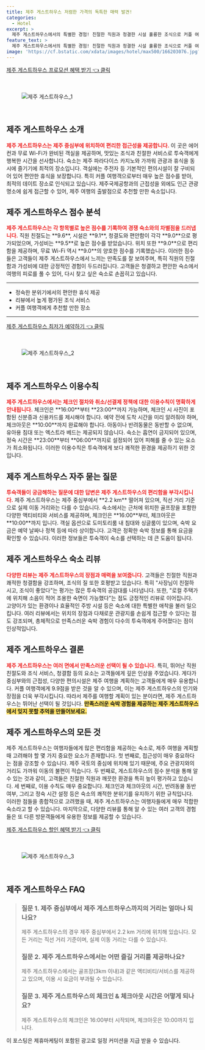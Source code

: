 ```yaml
---
title: 제주 게스트하우스 저렴한 가격의 독특한 매력 발견!
categories:
  - Hotel
excerpt: >
  제주 게스트하우스에서의 특별한 경험! 친절한 직원과 청결한 시설 훌륭한 조식으로 커플 여행객들 사이에서 큰 인기를 끌고 있습니다. 편안한 숙소에서 제주를 만끽해보세요!
feature_text: >
  제주 게스트하우스에서의 특별한 경험! 친절한 직원과 청결한 시설 훌륭한 조식으로 커플 여행객들 사이에서 큰 인기를 끌고 있습니다. 편안한 숙소에서 제주를 만끽해보세요!
image: 'https://cf.bstatic.com/xdata/images/hotel/max500/166203076.jpg?k=48a5e2d6d4dc0d1f7b29e01b28b861a63a412d15202852b8610c584772868585&o=&hp=1'
---
```


<p><a class="modoo-button" href="https://tinyurl.com/2a48y4kl" rel="nofollow noopener">제주 게스트하우스 프로모션 혜택 받기 👈 클릭</a></p><br/>
<figure class="image"><img alt="제주 게스트하우스_1" src="https://cf.bstatic.com/xdata/images/hotel/max1024x768/164863127.jpg?k=d5ffca55f2d9a7866e2c2e5bf8d900fb4945bae3607f569525b2ba297545d712&amp;o=&amp;hp=1"/></figure><br/>

<h2 id="제주_게스트하우스_소개">제주 게스트하우스 소개</h2>
<p><b><span style="color: #ee2323;">제주 게스트하우스는 제주 중심부에 위치하여 편리한 접근성을 제공합니다.</span></b> 이 곳은 에어컨과 무료 Wi-Fi가 완비된 객실을 제공하며, 맛있는 조식과 친절한 서비스로 투숙객에게 행복한 시간을 선사합니다. 숙소는 제주 파라다이스 카지노와 가까워 관광과 휴식을 동시에 즐기기에 최적의 장소입니다. 객실에는 주전자 등 기본적인 편의시설이 잘 구비되어 있어 편안한 휴식을 보장합니다. 특히 커플 여행객으로부터 매우 높은 점수를 받아, 최적의 데이트 장소로 인식되고 있습니다. 제주국제공항과의 근접성을 외에도 인근 관광명소에 쉽게 접근할 수 있어, 제주 여행의 출발점으로 추천할 만한 숙소입니다.</p>
<h2 id="제주_게스트하우스_점수_분석">제주 게스트하우스 점수 분석</h2>
<p><b><span style="color: #ee2323;">제주 게스트하우스는 각 항목별로 높은 점수를 기록하여 경쟁 숙소와의 차별점을 드러냅니다.</span></b> 직원 친절도는 **9.6**, 시설은 **9.1**, 청결도와 편안함이 각각 **9.0**으로 평가되었으며, 가성비는 **9.5**로 높은 점수를 받았습니다. 위치 또한 **9.0**으로 편리함을 제공하며, 무료 Wi-Fi 역시 **9.0**의 양호한 점수를 기록했습니다. 이러한 점수들은 고객들이 제주 게스트하우스에서 느끼는 만족도를 잘 보여주며, 특히 직원의 친절함과 가성비에 대한 긍정적인 경험이 두드러집니다. 고객들은 청결하고 편안한 숙소에서 여행의 피로를 풀 수 있어, 다시 찾고 싶은 숙소로 손꼽히고 있습니다.</p>
<hr/>
<ul>
<li>정숙한 분위기에서의 편안한 휴식 제공</li>
<li>리뷰에서 높게 평가된 조식 서비스</li>
<li>커플 여행객에게 추천할 만한 장소</li>
</ul>
<hr/>
<p><a class="modoo-button" href="https://tinyurl.com/2a48y4kl" rel="nofollow noopener">제주 게스트하우스 최저가 예약하기 👈 클릭</a></p><br/>
<figure class="image"><img alt="제주 게스트하우스_2" src="https://cf.bstatic.com/xdata/images/hotel/max500/166203076.jpg?k=48a5e2d6d4dc0d1f7b29e01b28b861a63a412d15202852b8610c584772868585&amp;o=&amp;hp=1"/></figure><br/>
<h2 id="제주_게스트하우스_이용수칙">제주 게스트하우스 이용수칙</h2>
<p><b><span style="color: #ee2323;">제주 게스트하우스에서는 체크인 절차와 취소/선결제 정책에 대한 이용수칙이 명확하게 안내됩니다.</span></b> 체크인은 **16:00**부터 **23:00**까지 가능하며, 체크인 시 사진이 포함된 신분증과 신용카드를 제시해야 합니다. 예약 전에 도착 시간을 미리 알려줘야 하며, 체크아웃은 **10:00**까지 완료해야 합니다. 아동이나 반려동물은 동반할 수 없으며, 유아용 침대 또는 엑스트라 베드는 제공되지 않습니다. 숙소는 흡연이 금지되어 있으며, 정숙 시간은 **23:00**부터 **06:00**까지로 설정되어 있어 피해를 줄 수 있는 요소가 최소화됩니다. 이러한 이용수칙은 투숙객에게 보다 쾌적한 환경을 제공하기 위한 것입니다.</p>
<h2 id="제주_게스트하우스_자주_묻는_질문">제주 게스트하우스 자주 묻는 질문</h2>
<p><b><span style="color: #ee2323;">투숙객들이 궁금해하는 질문에 대한 답변은 제주 게스트하우스의 편리함을 부각시킵니다.</span></b> 제주 게스트하우스는 제주 중심부에서 **2.2 km** 떨어져 있으며, 직선 거리 기준으로 실제 이동 거리와는 다를 수 있습니다. 숙소에서는 근처에 위치한 골프장을 포함한 다양한 액티비티와 서비스를 제공하며, 체크인은 **16:00**부터, 체크아웃은 **10:00**까지 입니다. 객실 옵션으로 도미토리룸 내 침대와 싱글룸이 있으며, 숙박 요금은 예약 날짜나 정책 등에 따라 상이합니다. 고객은 정확한 숙박 정보를 통해 요금을 확인할 수 있습니다. 이러한 정보들은 투숙객이 숙소를 선택하는 데 큰 도움이 됩니다.</p>
<h2 id="제주_게스트하우스_숙소_리뷰">제주 게스트하우스 숙소 리뷰</h2>
<p><b><span style="color: #ee2323;">다양한 리뷰는 제주 게스트하우스의 장점과 매력을 보여줍니다.</span></b> 고객들은 친절한 직원과 쾌적한 청결함을 강조하며, 조식의 질 또한 호평받고 있습니다. 특히 "사장님이 친절하시고, 조식이 좋았다"는 평가는 많은 투숙객의 공감대를 나타냅니다. 또한, "로컬 주택가에 위치해 소음이 적어 조용한 숙면이 가능했다"는 점도 긍정적인 리뷰로 이어집니다. 고양이가 있는 환경이나 효율적인 주방 시설 등은 숙소에 대한 특별한 애착을 불러 일으킵니다. 여러 리뷰에서는 위치의 장점과 다채로운 관광지를 손쉽게 접근할 수 있다는 점도 강조되며, 총체적으로 만족스러운 숙박 경험이 다수의 투숙객에게 주어졌다는 점이 인상적입니다.</p>
<h2 id="제주_게스트하우스_결론">제주 게스트하우스 결론</h2>
<p><b><span style="color: #ee2323;">제주 게스트하우스는 여러 면에서 만족스러운 선택이 될 수 있습니다.</span></b> 특히, 뛰어난 직원 친절도와 조식 서비스, 청결함 등의 요소는 고객들에게 깊은 인상을 주었습니다. 게다가 중심부와의 근접성, 다양한 편의시설은 제주 여행을 계획하는 고객들에게 매우 유용합니다. 커플 여행객에게 9.9점을 받은 것을 알 수 있으며, 이는 제주 게스트하우스의 인기와 장점을 더욱 부각시킵니다. 따라서 제주를 여행할 계획이 있는 분이라면, 제주 게스트하우스는 뛰어난 선택이 될 것입니다. <b><span style="background-color: #ffe066;">만족스러운 숙박 경험을 제공하는 제주 게스트하우스에서 잊지 못할 추억을 만들어보세요.</span></b></p>
<h2 id="제주_게스트하우스_목차">제주 게스트하우스의 모든 것</h2>
<p>제주 게스트하우스는 여행자들에게 많은 편리함을 제공하는 숙소로, 제주 여행을 계획할 때 고려해야 할 몇 가지 중요한 요소가 존재합니다. 첫 번째로, 접근성이 매우 중요하다는 점을 강조할 수 있습니다. 제주 국토의 중심에 위치해 있기 때문에, 주요 관광지와의 거리도 가까워 이동의 불편이 적습니다. 두 번째로, 게스트하우스의 점수 분석을 통해 알 수 있는 것과 같이, 고객들은 친절한 직원과 깨끗한 환경을 특히 높이 평가하고 있습니다. 세 번째로, 이용 수칙도 매우 중요합니다. 체크인과 체크아웃의 시간, 반려동물 동반 여부, 그리고 정숙 시간 설정 등은 숙소의 쾌적한 분위기를 유지하기 위한 규칙입니다. 이러한 점들을 종합적으로 고려했을 때, 제주 게스트하우스는 여행자들에게 매우 적합한 숙소라고 할 수 있습니다. 마지막으로, 다양한 리뷰를 통해 알 수 있는 여러 고객의 경험들은 또 다른 방문객들에게 유용한 정보를 제공할 수 있습니다.</p>

<p><a class="modoo-button" href="https://tinyurl.com/2a48y4kl" rel="nofollow noopener">제주 게스트하우스 할인 혜택 받기 👈 클릭</a></p><br>

<figure class="image"><img src="https://cf.bstatic.com/xdata/images/hotel/max500/166202576.jpg?k=e06a125b68b9c0f333afafa5df90d45169e02ed15e8e51211bb1c719252e38af&o=&hp=1" alt="제주 게스트하우스_3"></figure><br>
<h2 id="제주 게스트하우스_FAQ">제주 게스트하우스 FAQ</h2>
<div itemscope="" itemtype="https://schema.org/FAQPage"> <blockquote> <div itemscope="" itemprop="mainEntity" itemtype="https://schema.org/Question"> <h3 id="질문_1" itemprop="name">질문 1. 제주 중심부에서 제주 게스트하우스까지의 거리는 얼마나 되나요?</h3> <div itemscope="" itemprop="acceptedAnswer" itemtype="https://schema.org/Answer"> <span itemprop="text"> <p>제주 게스트하우스의 경우 제주 중심부에서 2.2 km 거리에 위치해 있습니다. 모든 거리는 직선 거리 기준이며, 실제 이동 거리는 다를 수 있습니다.</p> </span> </div> </div> <div itemscope="" itemprop="mainEntity" itemtype="https://schema.org/Question"> <h3 id="질문_2" itemprop="name">질문 2. 제주 게스트하우스에서는 어떤 즐길 거리를 제공하나요?</h3> <div itemscope="" itemprop="acceptedAnswer" itemtype="https://schema.org/Answer"> <span itemprop="text"> <p>제주 게스트하우스에서는 골프장(3km 이내)과 같은 액티비티/서비스를 제공하고 있으며, 이용 시 요금이 부과될 수 있습니다.</p> </span> </div> </div> <div itemscope="" itemprop="mainEntity" itemtype="https://schema.org/Question"> <h3 id="질문_3" itemprop="name">질문 3. 제주 게스트하우스의 체크인 & 체크아웃 시간은 어떻게 되나요?</h3> <div itemscope="" itemprop="acceptedAnswer" itemtype="https://schema.org/Answer"> <span itemprop="text"> <p>제주 게스트하우스의 체크인은 16:00부터 시작되며, 체크아웃은 10:00까지 입니다.</p> </span> </div> </div> </blockquote> </div><p>이 포스팅은 제휴마케팅이 포함된 광고로 일정 커미션을 지급 받을 수 있습니다.</p>

